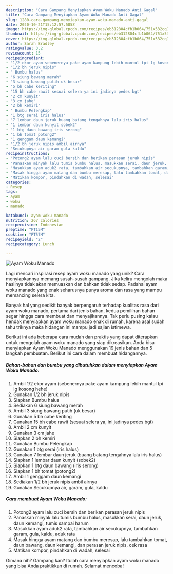 ```yaml
---
description: "Cara Gampang Menyiapkan Ayam Woku Manado Anti Gagal"
title: "Cara Gampang Menyiapkan Ayam Woku Manado Anti Gagal"
slug: 1280-cara-gampang-menyiapkan-ayam-woku-manado-anti-gagal
date: 2020-10-21T15:12:57.585Z
image: https://img-global.cpcdn.com/recipes/eb312804cfb1b064/751x532cq70/ayam-woku-manado-foto-resep-utama.jpg
thumbnail: https://img-global.cpcdn.com/recipes/eb312804cfb1b064/751x532cq70/ayam-woku-manado-foto-resep-utama.jpg
cover: https://img-global.cpcdn.com/recipes/eb312804cfb1b064/751x532cq70/ayam-woku-manado-foto-resep-utama.jpg
author: Sarah Bradley
ratingvalue: 3.2
reviewcount: 15
recipeingredient:
- "1/2 ekor ayam sebenernya pake ayam kampung lebih mantul tpi lg kosong hehe"
- "1/2 bh jeruk nipis"
- " Bumbu halus"
- "6 siung bawang merah"
- "3 siung bawang putih uk besar"
- "5 bh cabe keriting"
- "15 bh cabe rawit sesuai selera ya ini jadinya pedes bgt"
- "2 cm kunyit"
- "3 cm jahe"
- "2 bh kemiri"
- " Bumbu Pelengkap"
- "1 btg serai iris halus"
- "7 lembar daun jeruk buang batang tengahnya lalu iris halus"
- "1 lembar daun kunyit sobek2"
- "1 btg daun bawang iris serong"
- "1 bh tomat potong2"
- "1 genggam daun kemangi"
- "1/2 bh jeruk nipis ambil airnya"
- "Secukupnya air garam gula kaldu"
recipeinstructions:
- "Potong2 ayam lalu cuci bersih dan berikan perasan jeruk nipis"
- "Panaskan minyak lalu tumis bumbu halus, masukkan serai, daun jeruk, daun kemangi, tumis sampai harum"
- "Masukkan ayam aduk2 rata, tambahkan air secukupnya, tambahkan garam, gula, kaldu, aduk rata"
- "Masak hingga ayam matang dan bumbu meresap, lalu tambahkan tomat, daun bawang, daun kemangi, dan perasan jeruk nipis, cek rasa"
- "Matikan kompor, pindahkan di wadah, selesai"
categories:
- Resep
tags:
- ayam
- woku
- manado

katakunci: ayam woku manado 
nutrition: 267 calories
recipecuisine: Indonesian
preptime: "PT15M"
cooktime: "PT57M"
recipeyield: "2"
recipecategory: Lunch

---
```



![Ayam Woku Manado](https://img-global.cpcdn.com/recipes/eb312804cfb1b064/751x532cq70/ayam-woku-manado-foto-resep-utama.jpg)

Lagi mencari inspirasi resep ayam woku manado yang unik? Cara menyiapkannya memang susah-susah gampang. Jika keliru mengolah maka hasilnya tidak akan memuaskan dan bahkan tidak sedap. Padahal ayam woku manado yang enak seharusnya punya aroma dan rasa yang mampu memancing selera kita.



Banyak hal yang sedikit banyak berpengaruh terhadap kualitas rasa dari ayam woku manado, pertama dari jenis bahan, kedua pemilihan bahan segar hingga cara membuat dan menyajikannya. Tak perlu pusing kalau hendak menyiapkan ayam woku manado enak di rumah, karena asal sudah tahu triknya maka hidangan ini mampu jadi sajian istimewa.


Berikut ini ada beberapa cara mudah dan praktis yang dapat diterapkan untuk mengolah ayam woku manado yang siap dikreasikan. Anda bisa menyiapkan Ayam Woku Manado menggunakan 19 jenis bahan dan 5 langkah pembuatan. Berikut ini cara dalam membuat hidangannya.

<!--inarticleads1-->

##### Bahan-bahan dan bumbu yang dibutuhkan dalam menyiapkan Ayam Woku Manado:

1. Ambil 1/2 ekor ayam (sebenernya pake ayam kampung lebih mantul tpi lg kosong hehe)
1. Gunakan 1/2 bh jeruk nipis
1. Siapkan  Bumbu halus
1. Sediakan 6 siung bawang merah
1. Ambil 3 siung bawang putih (uk besar)
1. Gunakan 5 bh cabe keriting
1. Gunakan 15 bh cabe rawit (sesuai selera ya, ini jadinya pedes bgt)
1. Ambil 2 cm kunyit
1. Gunakan 3 cm jahe
1. Siapkan 2 bh kemiri
1. Gunakan  Bumbu Pelengkap
1. Gunakan 1 btg serai (iris halus)
1. Gunakan 7 lembar daun jeruk (buang batang tengahnya lalu iris halus)
1. Siapkan 1 lembar daun kunyit (sobek2)
1. Siapkan 1 btg daun bawang (iris serong)
1. Siapkan 1 bh tomat (potong2)
1. Ambil 1 genggam daun kemangi
1. Sediakan 1/2 bh jeruk nipis ambil airnya
1. Gunakan Secukupnya air, garam, gula, kaldu




<!--inarticleads2-->

##### Cara membuat Ayam Woku Manado:

1. Potong2 ayam lalu cuci bersih dan berikan perasan jeruk nipis
1. Panaskan minyak lalu tumis bumbu halus, masukkan serai, daun jeruk, daun kemangi, tumis sampai harum
1. Masukkan ayam aduk2 rata, tambahkan air secukupnya, tambahkan garam, gula, kaldu, aduk rata
1. Masak hingga ayam matang dan bumbu meresap, lalu tambahkan tomat, daun bawang, daun kemangi, dan perasan jeruk nipis, cek rasa
1. Matikan kompor, pindahkan di wadah, selesai




Gimana nih? Gampang kan? Itulah cara menyiapkan ayam woku manado yang bisa Anda praktikkan di rumah. Selamat mencoba!

